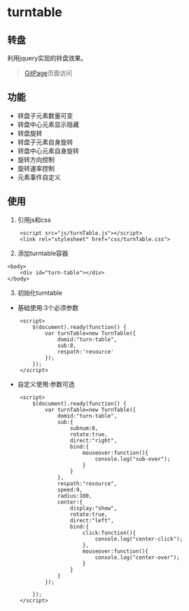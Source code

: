 # turntable
## 转盘
  利用jquery实现的转盘效果。
>  [GitPage]( https://jacean.github.io/turntable/)页面访问
## 功能

- 转盘子元素数量可变
- 转盘中心元素显示隐藏
- 转盘旋转
- 转盘子元素自身旋转
- 转盘中心元素自身旋转
- 旋转方向控制
- 旋转速率控制
- 元素事件自定义

## 使用
1. 引用js和css
```
    <script src="js/turnTable.js"></script>
    <link rel="stylesheet" href="css/turnTable.css">
```

2. 添加turntable容器
```
<body>
    <div id="turn-table"></div>
</body>
```

3. 初始化turntable
- 基础使用:3个必须参数
```
    <script>
        $(document).ready(function() {
            var turnTable=new TurnTable({
                domid:"turn-table",
                sub:8,
                respath:'resource'
            });           
        });
    </script>
```
- 自定义使用:参数可选
```
    <script>
        $(document).ready(function() {
            var turnTable=new TurnTable({
                domid:"turn-table",
                sub:{
                    subnum:8,
                    rotate:true,
                    direct:"right",
                    bind:{
                        mouseover:function(){
                            console.log("sub-over");
                        }
                    }
                },
                respath:"resource",
                speed:9,
                radius:100,
                center:{
                    display:"show",
                    rotate:true,
                    direct:"left",
                    bind:{
                        click:function(){
                            console.log("center-click");
                        },
                        mouseover:function(){
                            console.log("center-over");
                        }
                    }
                }
            });
           
        });
    </script>
```
